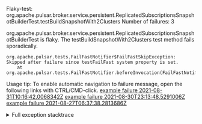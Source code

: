         
Flaky-test: org.apache.pulsar.broker.service.persistent.ReplicatedSubscriptionsSnapshotBuilderTest.testBuildSnapshotWith2Clusters
Number of failures: 3

org.apache.pulsar.broker.service.persistent.ReplicatedSubscriptionsSnapshotBuilderTest is flaky. The testBuildSnapshotWith2Clusters test method fails sporadically.

```
org.apache.pulsar.tests.FailFastNotifier$FailFastSkipException: Skipped after failure since testFailFast system property is set.
	at org.apache.pulsar.tests.FailFastNotifier.beforeInvocation(FailFastNotifier.java:88)

```

Usage tip: To enable automatic navigation to failure message, open the following links with CTRL/CMD-click.
[example failure 2021-08-31T10:16:42.0068342Z](https://github.com/apache/pulsar/runs/3471501156?check_suite_focus=true#step:10:1893)
[example failure 2021-08-30T23:13:48.5291006Z](https://github.com/apache/pulsar/runs/3467152431?check_suite_focus=true#step:9:1199)
[example failure 2021-08-27T06:37:38.2813686Z](https://github.com/apache/pulsar/runs/3440411059?check_suite_focus=true#step:9:3121)


<details>
<summary>Full exception stacktrace</summary>
<code><pre>
org.apache.pulsar.tests.FailFastNotifier$FailFastSkipException: Skipped after failure since testFailFast system property is set.
	at org.apache.pulsar.tests.FailFastNotifier.beforeInvocation(FailFastNotifier.java:88)

</pre></code>
</details>

